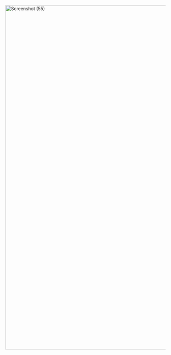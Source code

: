 <img width="1920" height="1080" alt="Screenshot (55)" src="https://github.com/user-attachments/assets/7d6800de-22d3-44d2-85fe-11bd60299c0a" />
